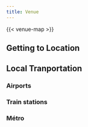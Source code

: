 ```yaml
---
title: Venue
---
```


{{< venue-map >}}

## Getting to Location



## Local Tranportation

### Airports

### Train stations

### Métro